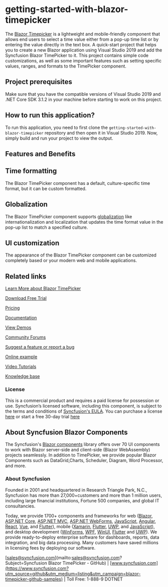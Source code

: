 # getting-started-with-blazor-timepicker
The [Blazor Timepicker](https://www.syncfusion.com/blazor-components/blazor-timepicker?utm_source=github&utm_medium=listing&utm_campaign=blazor-timepicker-github-samples) is a lightweight and mobile-friendly component that allows end users to select a time value either from a pop-up time list or by entering the value directly in the text box. A quick-start project that helps you to create a new Blazor application using Visual Studio 2019 and add the Syncfusion Blazor TimePicker to it. This project contains simple code customizations, as well as some important features such as setting specific values, ranges, and formats to the TimePicker component.

## Project prerequisites

Make sure that you have the compatible versions of Visual Studio 2019 and .NET Core SDK 3.1.2 in your machine before starting to work on this project.

## How to run this application?

To run this application, you need to first clone the `getting-started-with-blazor-timepicker` repository and then open it in Visual Studio 2019. Now, simply build and run your project to view the output.

## Features and Benefits

## Time formatting

The Blazor TimePicker component has a default, culture-specific time format, but it can be custom formatted.

## Globalization

The Blazor TimePicker component supports [globalization](https://blazor.syncfusion.com/documentation/timepicker/globalization?utm_source=github&utm_medium=listing&utm_campaign=blazor-timepicker-github-samples) like internationalization and localization that updates the time format value in the pop-up list to match a specified culture.

## UI customization

The appearance of the Blazor TimePicker component can be customized completely based or your modern web and mobile applications.

## Related links

[Learn More about Blazor TimePicker](https://www.syncfusion.com/blazor-components/blazor-timepicker?utm_source=github&utm_medium=listing&utm_campaign=blazor-navigations-github-samples)

[Download Free Trial](https://www.syncfusion.com/downloads/blazor?utm_source=github&utm_medium=listing&utm_campaign=blazor-timepicker-github-samples)

[Pricing](https://www.syncfusion.com/sales/products/blazor?utm_source=github&utm_medium=listing&utm_campaign=blazor-timepicker-github-samples)

[Documentation](https://blazor.syncfusion.com/documentation/timepicker/getting-started?utm_source=github&utm_medium=listing&utm_campaign=blazor-timepicker-github-samples)

[View Demos](https://blazor.syncfusion.com/demos/timepicker/default-functionalities?utm_source=github&utm_medium=listing&utm_campaign=blazor-timepicker-github-samples)

[Community Forums](https://www.syncfusion.com/forums/blazor-components?utm_source=github&utm_medium=listing&utm_campaign=blazor-timepicker-github-samples)

[Suggest a feature or report a bug](https://www.syncfusion.com/feedback/blazor-components?utm_source=github&utm_medium=listing&utm_campaign=blazor-timepicker-github-samples)

[Online example](https://blazor.syncfusion.com/demos/timepicker/default-functionalities?utm_source=github&utm_medium=listing&utm_campaign=blazor-timepicker-github-samples)

[Video Tutorials](https://www.syncfusion.com/tutorial-videos/blazor/timepicker?utm_source=github&utm_medium=listing&utm_campaign=blazor-timepicker-github-samples)

[Knowledge base](https://www.syncfusion.com/kb/blazor-components?utm_source=github&utm_medium=listing&utm_campaign=blazor-timepicker-github-samples)

### License

This is a commercial product and requires a paid license for possession or use. Syncfusion’s licensed software, including this component, is subject to the terms and conditions of [Syncfusion's EULA](https://www.syncfusion.com/eula/es/?utm_source=github&utm_medium=listing&utm_campaign=blazor-timepicker-github-samples). You can purchase a license [here](https://www.syncfusion.com/sales/products?utm_source=github&utm_medium=listing&utm_campaign=blazor-timepicker-github-samples) or start a free 30-day trial [here](https://www.syncfusion.com/account/manage-trials/start-trials?utm_source=github&utm_medium=listing&utm_campaign=blazor-timepicker-github-samples)

## About Syncfusion Blazor Components
The Syncfusion's [Blazor components](https://www.syncfusion.com/blazor-componentsutm_source=github&utm_medium=listing&utm_campaign=blazor-timepicker-github-samples) library offers over 70 UI components to work with Blazor server-side and client-side (Blazor WebAssembly) projects seamlessly. In addition to TimePicker, we provide popular Blazor Components such as DataGrid,Charts, Scheduler, Diagram, Word Processor, and more.

### About Syncfusion

Founded in 2001 and headquartered in Research Triangle Park, N.C., Syncfusion has more than 27,000+customers and more than 1 million users, including large financial institutions, Fortune 500 companies, and global IT consultancies.
 
Today, we provide 1700+ components and frameworks for web ([Blazor](https://www.syncfusion.com/blazor-components?utm_source=github&utm_medium=listing&utm_campaign=blazor-timepicker-github-samples), [ASP.NET Core](https://www.syncfusion.com/aspnet-core-ui-controls?utm_source=github&utm_medium=listing&utm_campaign=blazor-timepicker-github-samples), [ASP.NET MVC](https://www.syncfusion.com/aspnet-mvc-ui-controls?utm_source=github&utm_medium=listing&utm_campaign=blazor-timepicker-github-samples), [ASP.NET WebForms](https://www.syncfusion.com/jquery/aspnet-webforms-ui-controls?utm_source=github&utm_medium=listing&utm_campaign=blazor-timepicker-github-samples), [JavaScript](https://www.syncfusion.com/javascript-ui-controls?utm_source=github&utm_medium=listing&utm_campaign=blazor-timepicker-github-samples), [Angular](https://www.syncfusion.com/angular-ui-components?utm_source=github&utm_medium=listing&utm_campaign=blazor-timepicker-github-samples), [React](https://www.syncfusion.com/react-ui-components?utm_source=github&utm_medium=listing&utm_campaign=blazor-timepicker-github-samples), [Vue](https://www.syncfusion.com/vue-ui-components?utm_source=github&utm_medium=listing&utm_campaign=blazor-timepicker-github-samples), and [Flutter](https://www.syncfusion.com/flutter-widgets?utm_source=github&utm_medium=listing&utm_campaign=blazor-timepicker-github-samples)), mobile ([Xamarin](https://www.syncfusion.com/xamarin-ui-controls?utm_source=github&utm_medium=listing&utm_campaign=blazor-timepicker-github-samples), [Flutter](https://www.syncfusion.com/flutter-widgets?utm_source=github&utm_medium=listing&utm_campaign=blazor-timepicker-github-samples), [UWP](https://www.syncfusion.com/uwp-ui-controls?utm_source=github&utm_medium=listing&utm_campaign=blazor-timepicker-github-samples), and [JavaScript](https://www.syncfusion.com/javascript-ui-controls?utm_source=github&utm_medium=listing&utm_campaign=blazor-timepicker-github-samples)), and desktop development ([WinForms](https://www.syncfusion.com/winforms-ui-controls?utm_source=github&utm_medium=listing&utm_campaign=blazor-timepicker-github-samples), [WPF](https://www.syncfusion.com/wpf-controls?utm_source=github&utm_medium=listing&utm_campaign=blazor-timepicker-github-samples), [WinUI](https://www.syncfusion.com/winui-controls?utm_source=github&utm_medium=listing&utm_campaign=blazor-timepicker-github-samples), [Flutter](https://www.syncfusion.com/flutter-widgets?utm_source=github&utm_medium=listing&utm_campaign=blazor-timepicker-github-samples) and [UWP](https://www.syncfusion.com/uwp-ui-controls?utm_source=github&utm_medium=listing&utm_campaign=blazor-timepicker-github-samples)). We provide ready-to-deploy enterprise software for dashboards, reports, data integration, and big data processing. Many customers have saved millions in licensing fees by deploying our software.

[sales@syncfusion.com](mailto:sales@syncfusion.com?Subject=Syncfusion Blazor TimePicker - GitHub) | [www.syncfusion.com](https://www.syncfusion.com?utm_source=github&utm_medium=listing&utm_campaign=blazor-timepicker-github-samples) | Toll Free: 1-888-9 DOTNET